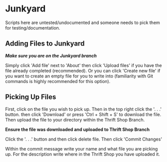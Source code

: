 # Junkyard

Scripts here are untested/undocumented and someone needs to pick them for testing/documentation. 

## Adding Files to Junkyard
***Make sure you are on the Junkyard branch***

Simply click 'Add file' next to 'About' then click 'Upload files' if you have the file already completed (recommended). Or you can click 'Create new file' if you want to create an empty file for you to write into (familiarity with Git commands is highly recommended for this option).

## Picking Up Files
First, click on the file you wish to pick up. Then in the top right click the '. . .' button. then click 'Download' or press 'Ctrl + Shift + S' to download the file. Then upload the file to your directory within the Thrift Shop Branch.

**Ensure the file was downloaded and uploaded to Thrift Shop Branch**

Click the '. . .' button and then click delete file. Then click 'Commit Changes' 

Within the commit message write your name and what file you are picking up.
For the description write where in the Thrift Shop you have uploaded it.
